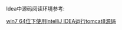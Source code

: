 Idea中源码阅读环境参考:

[win7 64位下使用IntelliJ IDEA运行tomcat8源码](https://my.oschina.net/u/129029/blog/796625?nocache=1486780697779)


